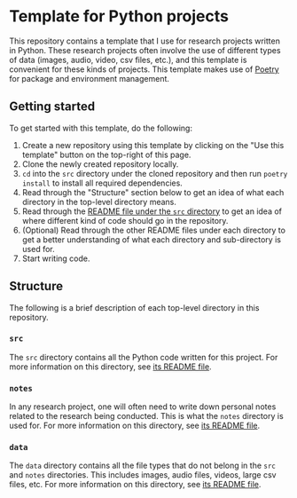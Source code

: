 # Template for Python projects

This repository contains a template that I use for research projects written in Python. These research projects often involve the use of different types of data (images, audio, video, csv files, etc.), and this template is convenient for these kinds of projects. This template makes use of [Poetry](https://python-poetry.org/) for package and environment management.

## Getting started

To get started with this template, do the following:

1. Create a new repository using this template by clicking on the "Use this template" button on the top-right of this page.
2. Clone the newly created repository locally.
3. `cd` into the `src` directory under the cloned repository and then run `poetry install` to install all required dependencies.
4. Read through the "Structure" section below to get an idea of what each directory in the top-level directory means.
5. Read through the [README file under the `src` directory](src/README.md) to get an idea of where different kind of code should go in the repository.
6. (Optional) Read through the other README files under each directory to get a better understanding of what each directory and sub-directory is used for.
7. Start writing code.

## Structure

The following is a brief description of each top-level directory in this repository.

### `src`

The `src` directory contains all the Python code written for this project. For more information on this directory, see [its README file](src/README.md).

### `notes`

In any research project, one will often need to write down personal notes related to the research being conducted. This is what the `notes` directory is used for. For more information on this directory, see [its README file](notes/README.md).

### `data`

The `data` directory contains all the file types that do not belong in the `src` and `notes` directories. This includes images, audio files, videos, large csv files, etc. For more information on this directory, see [its README file](data/README.md).
